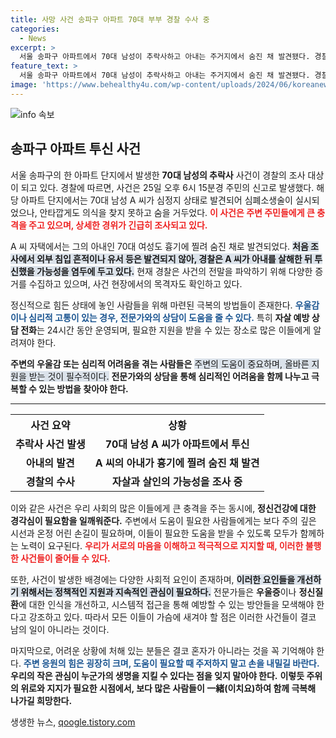 ```yaml
---
title: 사망 사건 송파구 아파트 70대 부부 경찰 수사 중
categories:
  - News
excerpt: >
  서울 송파구 아파트에서 70대 남성이 추락사하고 아내는 주거지에서 숨진 채 발견됐다. 경찰, 남편이 아내를 살해 후 투신한 것으로 추정하며 수사 중. 충격적인 사건의 전말은?
feature_text: >
  서울 송파구 아파트에서 70대 남성이 추락사하고 아내는 주거지에서 숨진 채 발견됐다. 경찰, 남편이 아내를 살해 후 투신한 것으로 추정하며 수사 중. 충격적인 사건의 전말은?
image: 'https://www.behealthy4u.com/wp-content/uploads/2024/06/koreanews.jpg'
---
```


<p><img src="https://www.behealthy4u.com/wp-content/uploads/2024/06/koreanews.jpg" alt="info 속보" /></p>

<h2 data-ke-size="size26">송파구 아파트 투신 사건</h2>

<p data-ke-size="size16"></p> 

<p>서울 송파구의 한 아파트 단지에서 발생한 <b>70대 남성의 추락사</b> 사건이 경찰의 조사 대상이 되고 있다. 경찰에 따르면, 사건은 25일 오후 6시 15분경 주민의 신고로 발생했다. 해당 아파트 단지에서는 70대 남성 A 씨가 심정지 상태로 발견되어 심폐소생술이 실시되었으나, 안타깝게도 의식을 찾지 못하고 숨을 거두었다. <b><span style="color: #ee2323;">이 사건은 주변 주민들에게 큰 충격을 주고 있으며, 상세한 경위가 긴급히 조사되고 있다.</span></b> </p>

<p data-ke-size="size16"></p> 

<p>A 씨 자택에서는 그의 아내인 70대 여성도 흉기에 찔려 숨진 채로 발견되었다. <b><span style="background-color: #21538527;">처음 조사에서 외부 침입 흔적이나 유서 등은 발견되지 않아, 경찰은 A 씨가 아내를 살해한 뒤 투신했을 가능성을 염두에 두고 있다.</span></b> 현재 경찰은 사건의 전말을 파악하기 위해 다양한 증거를 수집하고 있으며, 사건 현장에서의 목격자도 확인하고 있다. </p>

<p data-ke-size="size16"></p> 

<p>정신적으로 힘든 상태에 놓인 사람들을 위해 마련된 극복의 방법들이 존재한다. <b><span style="color: #1a5490;">우울감이나 심리적 고통이 있는 경우, 전문가와의 상담이 도움을 줄 수 있다.</span></b> 특히 <b>자살 예방 상담 전화</b>는 24시간 동안 운영되며, 필요한 지원을 받을 수 있는 장소로 많은 이들에게 알려져야 한다.</p>

<p data-ke-size="size16"></p>

<p><b>주변의 우울감 또는 심리적 어려움을 겪는 사람들은</b> <span style="background-color: #21538527;">주변의 도움이 중요하며, 올바른 지원을 받는 것이 필수적이다.</span> <b>전문가와의 상담을 통해 심리적인 어려움을 함께 나누고 극복할 수 있는 방법을 찾아야 한다.</b> </p>

<hr>

<table style="width:100%">
  <tr>
    <th style="text-align: center; height: 17px;"><b>사건 요약</b></th>
    <th style="text-align: center; height: 17px;"><b>상황</b></th>
  </tr>
  <tr>
    <td style="text-align: center; height: 17px;"><b>추락사 사건 발생</b></td>
    <td style="text-align: center; height: 17px;"><b>70대 남성 A 씨가 아파트에서 투신</b></td>
  </tr>
  <tr>
    <td style="text-align: center; height: 17px;"><b>아내의 발견</b></td>
    <td style="text-align: center; height: 17px;"><b>A 씨의 아내가 흉기에 찔려 숨진 채 발견</b></td>
  </tr>
  <tr>
    <td style="text-align: center; height: 17px;"><b>경찰의 수사</b></td>
    <td style="text-align: center; height: 17px;"><b>자살과 살인의 가능성을 조사 중</b></td>
  </tr>
</table>

<p data-ke-size="size16"></p>

<p>이와 같은 사건은 우리 사회의 많은 이들에게 큰 충격을 주는 동시에, <b>정신건강에 대한 경각심이 필요함을 일깨워준다.</b> 주변에서 도움이 필요한 사람들에게는 보다 주의 깊은 시선과 온정 어린 손길이 필요하며, 이들이 필요한 도움을 받을 수 있도록 모두가 함께하는 노력이 요구된다. <b><span style="color: #ee2323;">우리가 서로의 마음을 이해하고 적극적으로 지지할 때, 이러한 불행한 사건들이 줄어들 수 있다.</span></b> </p>

<p data-ke-size="size16"></p>

<p>또한, 사건이 발생한 배경에는 다양한 사회적 요인이 존재하며, <b><span style="background-color: #21538527;">이러한 요인들을 개선하기 위해서는 정책적인 지원과 지속적인 관심이 필요하다.</span></b> 전문가들은 <b>우울증</b>이나 <b>정신질환</b>에 대한 인식을 개선하고, 시스템적 접근을 통해 예방할 수 있는 방안들을 모색해야 한다고 강조하고 있다. 따라서 모든 이들이 가슴에 새겨야 할 점은 이러한 사건들이 결코 남의 일이 아니라는 것이다. </p>

<p data-ke-size="size16"></p>

<p>마지막으로, 어려운 상황에 처해 있는 분들은 결코 혼자가 아니라는 것을 꼭 기억해야 한다. <b><span style="color: #1a5490;">주변 응원의 힘은 굉장히 크며, 도움이 필요할 때 주저하지 말고 손을 내밀길 바란다.</span></b> <b>우리의 작은 관심이 누군가의 생명을 지킬 수 있다는 점을 잊지 말아야 한다.</b> <b>이렇듯 주위의 위로와 지지가 필요한 시점에서, 보다 많은 사람들이 一緒(이치요)하여 함께 극복해 나가길 희망한다.</b> </p>
생생한 뉴스, <a href="https://qoogle.tistory.com" rel="dofollow">qoogle.tistory.com</a>


